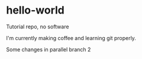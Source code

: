 # hello-world
Tutorial repo, no software

I'm currently making coffee and learning git properly.

Some changes in parallel branch 2
